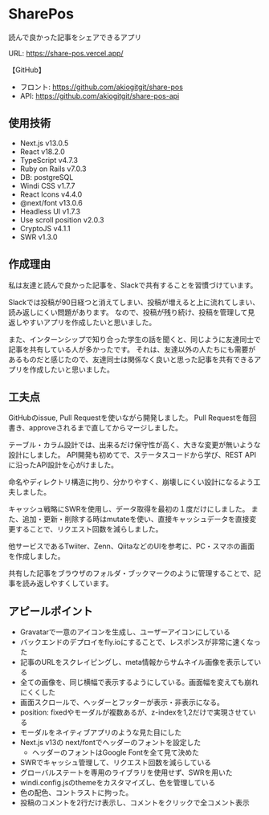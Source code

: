 # SharePos
読んで良かった記事をシェアできるアプリ

URL: https://share-pos.vercel.app/

【GitHub】
- フロント: https://github.com/akiogitgit/share-pos
- API: https://github.com/akiogitgit/share-pos-api

## 使用技術
- Next.js v13.0.5
- React v18.2.0
- TypeScript v4.7.3
- Ruby on Rails v7.0.3
- DB: postgreSQL
- Windi CSS v1.7.7
- React Icons v4.4.0
- @next/font v13.0.6
- Headless UI v1.7.3
- Use scroll position v2.0.3
- CryptoJS v4.1.1
- SWR v1.3.0

## 作成理由
私は友達と読んで良かった記事を、Slackで共有することを習慣づけています。

Slackでは投稿が90日経つと消えてしまい、投稿が増えると上に流れてしまい、読み返しにくい問題があります。
なので、投稿が残り続け、投稿を管理して見返しやすいアプリを作成したいと思いました。

また、インターンシップで知り合った学生の話を聞くと、同じように友達同士で記事を共有している人が多かったです。
それは、友達以外の人たちにも需要があるものだと感じたので、友達同士は関係なく良いと思った記事を共有できるアプリを作成したいと思いました。


## 工夫点
GitHubのissue, Pull Requestを使いながら開発しました。
Pull Requestを毎回書き、approveされるまで直してからマージしました。

テーブル・カラム設計では、出来るだけ保守性が高く、大きな変更が無いような設計にしました。
API開発も初めてで、ステータスコードから学び、REST APIに沿ったAPI設計を心がけました。

命名やディレクトリ構造に拘り、分かりやすく、崩壊しにくい設計になるよう工夫しました。

キャッシュ戦略にSWRを使用し、データ取得を最初の１度だけにしました。
また、追加・更新・削除する時はmutateを使い、直接キャッシュデータを直接変更することで、リクエスト回数を減らしました。

他サービスであるTwiiter、Zenn、QiitaなどのUIを参考に、PC・スマホの画面を作成しました。

共有した記事をブラウザのフォルダ・ブックマークのように管理することで、記事を読み返しやすくしています。


## アピールポイント
- Gravatarで一意のアイコンを生成し、ユーザーアイコンにしている
- バックエンドのデプロイをfly.ioにすることで、レスポンスが非常に速くなった
- 記事のURLをスクレイピングし、meta情報からサムネイル画像を表示している
- 全ての画像を、同じ横幅で表示するようにしている。画面幅を変えても崩れにくくした
- 画面スクロールで、ヘッダーとフッターが表示・非表示になる。
- position: fixedやモーダルが複数あるが、z-indexを1,2だけで実現させている
- モーダルをネイティブアプリのような見た目にした
- Next.js v13の next/fontでヘッダーのフォントを設定した
  - ヘッダーのフォントはGoogle Fontを全て見て決めた
- SWRでキャッシュ管理して、リクエスト回数を減らしている
- グローバルステートを専用のライブラリを使用せず、SWRを用いた
- windi.config.jsのthemeをカスタマイズし、色を管理している
- 色の配色、コントラストに拘った。
- 投稿のコメントを2行だけ表示し、コメントをクリックで全コメント表示

